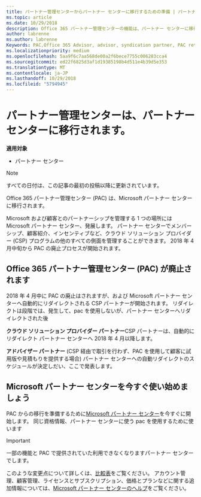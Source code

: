 ```yaml
---
title: パートナー管理センターからパートナー センターに移行するための準備 | パートナー センター
ms.topic: article
ms.date: 10/29/2018
description: Office 365 パートナー管理センターの機能は、パートナー センターに移行されます。
author: labrenne
ms.author: labrenne
Keywords: PAC,Office 365 Advisor, advisor, syndication partner, PAC retire, PAC retiring
ms.localizationpriority: medium
ms.openlocfilehash: 5aa9f6c7aa568de00a2f6bece7755c006283cca4
ms.sourcegitcommit: ed22f6825d3af1d19385198b4d511e4b39d5e353
ms.translationtype: MT
ms.contentlocale: ja-JP
ms.lasthandoff: 10/29/2018
ms.locfileid: "5794945"
---
```

# <a name="partner-admin-center-is-moving-to-the-partner-center"></a>パートナー管理センターは、パートナー センターに移行されます。

**適用対象**

-  パートナー センター

> [!NOTE]  
>  すべての日付は、この記事の最初の投稿以降に更新されています。

Office 365 パートナー管理センター (PAC) は、Microsoft パートナー センターに移行されます。

Microsoft および顧客とのパートナーシップを管理する 1 つの場所には Microsoft パートナー センター、発展します。 パートナー センターでメンバーシップ、顧客紹介、インセンティブなど、クラウド ソリューション プロバイダー (CSP) プログラムの他のすべての側面を管理することができます。 2018 年 4 月中旬から PAC の廃止プロセスが開始されます。

## <a name="the-office-365-partner-admin-center-pac-will-be-retired"></a>Office 365 パートナー管理センター (PAC) が廃止されます

2018 年 4 月中に PAC の廃止はされますが、および Microsoft パートナー センターへ自動的にリダイレクトされる CSP パートナーが開始されます。 リダイレクトは段階では、発生して、pac を使用しないが、パートナー センターへリダイレクトされた後 

**クラウド ソリューション プロバイダー パートナー**CSP パートナーは、自動的にリダイレクト パートナー センターへ 2018 年 4 月以降します。 

**アドバイザー パートナー** (CSP 経由で取引を行わず、PAC を使用して顧客に試用版や見積もりを提供する場合) パートナー センターへの自動リダイレクトのスケジュールが決定しだい、ここで発表します。 


## <a name="start-using-the-microsoft-partner-center-now"></a>Microsoft パートナー センターを今すぐ使い始めましょう

PAC からの移行を準備するために[Microsoft パートナー センター](https://partnercenter.microsoft.com/)を今すぐに開始します。  同じ資格情報、パートナー センターに使う pac を使用するために使います 

> [!IMPORTANT]  
> 一部の機能と PAC で提供されていた利用できなくなりますパートナー センターでします。

 このような変更点について詳しくは、[比較表](moving-from-pac-to-pc.md)をご覧ください。  アカウント管理、顧客管理、ライセンスとサブスクリプション、価格とプランなどに関する追加情報については、[Microsoft パートナー センターのヘルプ](https://partnercenter.microsoft.com/partner/help)をご覧ください。

 